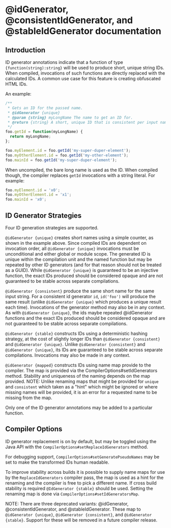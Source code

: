 # @idGenerator, @consistentIdGenerator, and @stableIdGenerator documentation

## Introduction

ID generator annotations indicate that a function of type `{function(string):string}` will be used to produce short, unique string IDs. When compiled, invocations of such functions are directly replaced with the calculated IDs.  A common use case for this feature is creating obfuscated HTML IDs.

An example:

```js
/**
 * Gets an ID for the passed name.
 * @idGenerator {unique}
 * @param {string} myLongName The name to get an ID for.
 * @return {string} A short, unique ID that is consistent per input name.
 */
foo.getId = function(myLongName) {
  return myLongName;
};

foo.myElement.id = foo.getId('my-super-duper-element');
foo.myOtherElement.id = foo.getId('my-other-element');
foo.mainId = foo.getId('my-super-duper-element');
```

When uncompiled, the bare long name is used as the ID.  When compiled though, the compiler replaces `getId` invocations with a string literal.  For example:

```js
foo.myElement.id = 'x0';
foo.myOtherElement.id = 'x1';
foo.mainId = 'x0';
```

## ID Generator Strategies

Four ID generation strategies are supported.

`@idGenerator {unique}` creates short names using a simple counter, as shown in the example above.  Since compiled IDs are dependent on invocation order, all `@idGenerator {unique}` invocations must be unconditional and either global or module scope.  The generated ID is unique within the compilation unit and the named function but may be repeated by other ID generators (and for that reason should not be treated as a GUID).  While `@idGenerator {unique}` is guaranteed to be an injective function, the exact IDs produced should be considered opaque and are not guaranteed to be stable across separate compilations.

`@idGenerator {consistent}` produce the same short name for the same input string. For a consistent id generator `id`, `id('foo')` will produce the same result (unlike `@idGenerator {unique}` which produces a unique result each time).  Invocations of the generator method may also be in any context. As with `@idGenerator {unique}`, the ids maybe repeated @idGenerator functions and the exact IDs produced should be considered opaque and are not guaranteed to be stable across separate compilations.

`@idGenerator {stable}` constructs IDs using a deterministic hashing strategy, at the cost of slightly longer IDs than `@idGenerator {consistent}` and `@idGenerator {unique}`.  Unlike `@idGenerator {consistent}` and `@idGenerator {unique}`, its IDs are guaranteed to be stable across separate compilations.  Invocations may also be made in any context.

`@idGenerator {mapped}` constructs IDs using name map provide to the compiler. The map is provided via the CompilerOptions#setIdGenerators method. Stability and uniqueness of the naming depends on the map provided.  NOTE: Unlike renaming maps that might be provided for `unique` and `consistent` which taken as a "hint" which might be ignored or where missing names will be provided, it is an error for a requested name to be missing from the map.

Only one of the ID generator annotations may be added to a particular function.

## Compiler Options

ID generator replacement is on by default, but may be toggled using the Java API with the `CompilerOptions#setReplaceIdGenerators` method.

For debugging support, `CompilerOptions#setGeneratePseudoNames` may be set to make the transformed IDs human readable.

To improve stability across builds it is possible to supply name maps for use by the `ReplaceIdGenerators` compiler pass, the map is used as a hint for the renaming and the compiler is free to pick a different name.  If cross build stability is required `@IdGenerator {stable}` should be used. Setting the renaming map is done via `CompilerOptions#setIdGeneratorsMap`.

NOTE: There are three deprecated variants: @idGenerator, @consistentIdGenerator, and @stableIdGenerator.  These map to `@idGenerator {unique}`, `@idGenerator {consistent}`, and `@idGenerator {stable}`.  Support for these will be removed in a future compiler release.